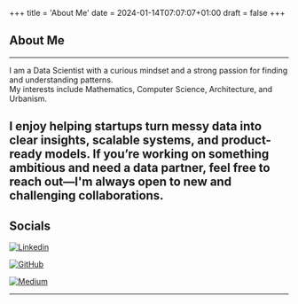 +++
title = 'About Me'
date = 2024-01-14T07:07:07+01:00
draft = false
+++

## About Me

---
I am a Data Scientist with a curious mindset and a strong passion for finding and understanding patterns.  
My interests include Mathematics, Computer Science, Architecture, and Urbanism.

I enjoy helping startups turn messy data into clear insights, scalable systems, and product-ready models.
If you’re working on something ambitious and need a data partner, feel free to reach out—I'm always open to new and challenging collaborations.
---

## Socials


[![Linkedin](https://custom-icon-badges.demolab.com/badge/LinkedIn-0A66C2?logo=linkedin-white&logoColor=fff)](https://www.linkedin.com/in/geometrein/)

[![GitHub](https://img.shields.io/badge/GitHub-%23121011.svg?logo=github&logoColor=white)](https://github.com/Geometrein)

[![Medium](https://img.shields.io/badge/Medium-black?logo=medium&logoColor=white)](https://twitter.com/Geometrein)


---